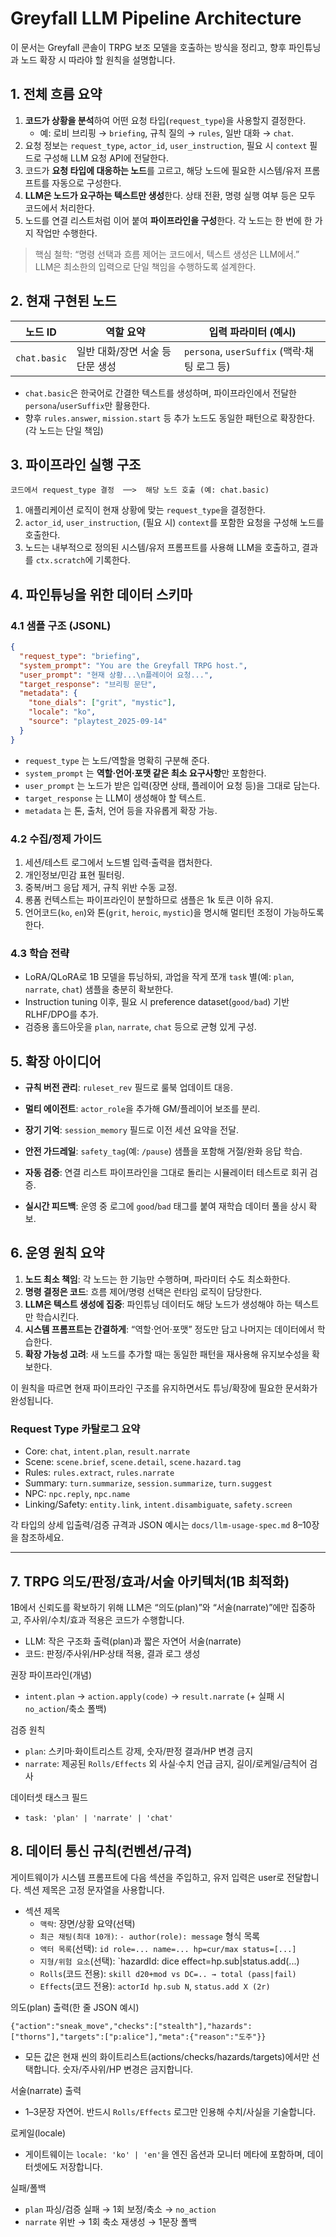 # Greyfall LLM Pipeline Architecture

이 문서는 Greyfall 콘솔이 TRPG 보조 모델을 호출하는 방식을 정리고, 향후 파인튜닝과 노드 확장 시 따라야 할 원칙을 설명합니다.

## 1. 전체 흐름 요약

1. **코드가 상황을 분석**하여 어떤 요청 타입(`request_type`)을 사용할지 결정한다.  
   - 예: 로비 브리핑 → `briefing`, 규칙 질의 → `rules`, 일반 대화 → `chat`.
2. 요청 정보는 `request_type`, `actor_id`, `user_instruction`, 필요 시 `context` 필드로 구성해 LLM 요청 API에 전달한다.
3. 코드가 **요청 타입에 대응하는 노드**를 고르고, 해당 노드에 필요한 시스템/유저 프롬프트를 자동으로 구성한다.
4. **LLM은 노드가 요구하는 텍스트만 생성**한다. 상태 전환, 명령 실행 여부 등은 모두 코드에서 처리한다.
5. 노드를 연결 리스트처럼 이어 붙여 **파이프라인을 구성**한다. 각 노드는 한 번에 한 가지 작업만 수행한다.

> 핵심 철학: “명령 선택과 흐름 제어는 코드에서, 텍스트 생성은 LLM에서.”  
> LLM은 최소한의 입력으로 단일 책임을 수행하도록 설계한다.

## 2. 현재 구현된 노드

| 노드 ID      | 역할 요약                     | 입력 파라미터 (예시)                        |
| ------------ | ------------------------------ | ------------------------------------------- |
| `chat.basic` | 일반 대화/장면 서술 등 단문 생성 | `persona`, `userSuffix` (맥락·채팅 로그 등) |

- `chat.basic`은 한국어로 간결한 텍스트를 생성하며, 파이프라인에서 전달한 `persona`/`userSuffix`만 활용한다.  
- 향후 `rules.answer`, `mission.start` 등 추가 노드도 동일한 패턴으로 확장한다. (각 노드는 단일 책임)

## 3. 파이프라인 실행 구조

```
코드에서 request_type 결정  ──>  해당 노드 호출 (예: chat.basic)
```

1. 애플리케이션 로직이 현재 상황에 맞는 `request_type`을 결정한다.  
2. `actor_id`, `user_instruction`, (필요 시) `context`를 포함한 요청을 구성해 노드를 호출한다.  
3. 노드는 내부적으로 정의된 시스템/유저 프롬프트를 사용해 LLM을 호출하고, 결과를 `ctx.scratch`에 기록한다.

## 4. 파인튜닝을 위한 데이터 스키마

### 4.1 샘플 구조 (JSONL)

```json
{
  "request_type": "briefing",
  "system_prompt": "You are the Greyfall TRPG host.",
  "user_prompt": "현재 상황...\n플레이어 요청...",
  "target_response": "브리핑 문단",
  "metadata": {
    "tone_dials": ["grit", "mystic"],
    "locale": "ko",
    "source": "playtest_2025-09-14"
  }
}
```

- `request_type` 는 노드/역할을 명확히 구분해 준다.  
- `system_prompt` 는 **역할·언어·포맷 같은 최소 요구사항**만 포함한다.  
- `user_prompt` 는 노드가 받은 입력(장면 상태, 플레이어 요청 등)을 그대로 담는다.  
- `target_response` 는 LLM이 생성해야 할 텍스트.  
- `metadata` 는 톤, 출처, 언어 등을 자유롭게 확장 가능.

### 4.2 수집/정제 가이드

1. 세션/테스트 로그에서 노드별 입력·출력을 캡처한다.  
2. 개인정보/민감 표현 필터링.  
3. 중복/버그 응답 제거, 규칙 위반 수동 교정.  
4. 롱폼 컨텍스트는 파이프라인이 분할하므로 샘플은 1k 토큰 이하 유지.  
5. 언어코드(`ko`, `en`)와 톤(`grit`, `heroic`, `mystic`)을 명시해 멀티턴 조정이 가능하도록 한다.

### 4.3 학습 전략

- LoRA/QLoRA로 1B 모델을 튜닝하되, 과업을 작게 쪼개 `task` 별(예: `plan`, `narrate`, `chat`) 샘플을 충분히 확보한다.  
- Instruction tuning 이후, 필요 시 preference dataset(`good/bad`) 기반 RLHF/DPO를 추가.  
- 검증용 홀드아웃을 `plan`, `narrate`, `chat` 등으로 균형 있게 구성.

## 5. 확장 아이디어

- **규칙 버전 관리**: `ruleset_rev` 필드로 룰북 업데이트 대응.  
- **멀티 에이전트**: `actor_role`을 추가해 GM/플레이어 보조를 분리.  
- **장기 기억**: `session_memory` 필드로 이전 세션 요약을 전달.  
- **안전 가드레일**: `safety_tag`(예: `/pause`) 샘플을 포함해 거절/완화 응답 학습.  
 
- **자동 검증**: 연결 리스트 파이프라인을 그대로 돌리는 시뮬레이터 테스트로 회귀 검증.  
- **실시간 피드백**: 운영 중 로그에 `good`/`bad` 태그를 붙여 재학습 데이터 풀을 상시 확보.

## 6. 운영 원칙 요약

1. **노드 최소 책임**: 각 노드는 한 기능만 수행하며, 파라미터 수도 최소화한다.  
2. **명령 결정은 코드**: 흐름 제어/명령 선택은 런타임 로직이 담당한다.  
3. **LLM은 텍스트 생성에 집중**: 파인튜닝 데이터도 해당 노드가 생성해야 하는 텍스트만 학습시킨다.  
4. **시스템 프롬프트는 간결하게**: “역할·언어·포맷” 정도만 담고 나머지는 데이터에서 학습한다.  
5. **확장 가능성 고려**: 새 노드를 추가할 때는 동일한 패턴을 재사용해 유지보수성을 확보한다.

이 원칙을 따르면 현재 파이프라인 구조를 유지하면서도 튜닝/확장에 필요한 문서화가 완성됩니다.

### Request Type 카탈로그 요약
- Core: `chat`, `intent.plan`, `result.narrate`
- Scene: `scene.brief`, `scene.detail`, `scene.hazard.tag`
- Rules: `rules.extract`, `rules.narrate`
- Summary: `turn.summarize`, `session.summarize`, `turn.suggest`
- NPC: `npc.reply`, `npc.name`
- Linking/Safety: `entity.link`, `intent.disambiguate`, `safety.screen`

각 타입의 상세 입출력/검증 규격과 JSON 예시는 `docs/llm-usage-spec.md` 8–10장을 참조하세요.

---

## 7. TRPG 의도/판정/효과/서술 아키텍처(1B 최적화)

1B에서 신뢰도를 확보하기 위해 LLM은 “의도(plan)”와 “서술(narrate)”에만 집중하고, 주사위/수치/효과 적용은 코드가 수행합니다.

- LLM: 작은 구조화 출력(plan)과 짧은 자연어 서술(narrate)
- 코드: 판정/주사위/HP·상태 적용, 결과 로그 생성

권장 파이프라인(개념)
- `intent.plan` → `action.apply(code)` → `result.narrate` (+ 실패 시 `no_action`/축소 폴백)

검증 원칙
- `plan`: 스키마·화이트리스트 강제, 숫자/판정 결과/HP 변경 금지
- `narrate`: 제공된 `Rolls/Effects` 외 사실·수치 언급 금지, 길이/로케일/금칙어 검사

데이터셋 태스크 필드
- `task: 'plan' | 'narrate' | 'chat'`

## 8. 데이터 통신 규칙(컨벤션/규격)

게이트웨이가 시스템 프롬프트에 다음 섹션을 주입하고, 유저 입력은 user로 전달합니다. 섹션 제목은 고정 문자열을 사용합니다.

- 섹션 제목
  - `맥락`: 장면/상황 요약(선택)
  - `최근 채팅(최대 10개)`: `- author(role): message` 형식 목록
  - `액터 목록`(선택): `id role=... name=... hp=cur/max status=[...]`
  - `지형/위험 요소`(선택): `hazardId: dice effect=hp.sub|status.add(...)
  - `Rolls`(코드 전용): `skill d20+mod vs DC=.. → total (pass|fail)`
  - `Effects`(코드 전용): `actorId hp.sub N`, `status.add X (2r)`

의도(plan) 출력(한 줄 JSON 예시)
```
{"action":"sneak_move","checks":["stealth"],"hazards":["thorns"],"targets":["p:alice"],"meta":{"reason":"도주"}}
```
- 모든 값은 현재 씬의 화이트리스트(actions/checks/hazards/targets)에서만 선택합니다. 숫자/주사위/HP 변경은 금지합니다.

서술(narrate) 출력
- 1–3문장 자연어. 반드시 `Rolls/Effects` 로그만 인용해 수치/사실을 기술합니다.

로케일(locale)
- 게이트웨이는 `locale: 'ko' | 'en'`을 엔진 옵션과 모니터 메타에 포함하며, 데이터셋에도 저장합니다.

실패/폴백
- `plan` 파싱/검증 실패 → 1회 보정/축소 → `no_action`
- `narrate` 위반 → 1회 축소 재생성 → 1문장 폴백
